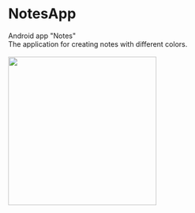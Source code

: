# NotesApp
Android app "Notes"
<br>
The application for creating notes with different colors.
<br>
<br>
<img height="300px" src="https://i.ibb.co/SPYdmWS/notes11.jpg">
<br>
